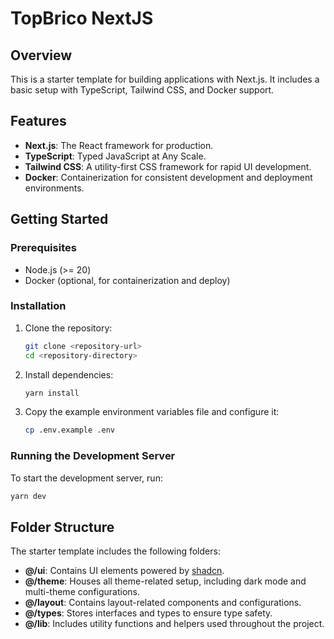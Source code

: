 # TopBrico NextJS

## Overview

This is a starter template for building applications with Next.js. It includes a basic setup with TypeScript, Tailwind CSS, and Docker support.

## Features

- **Next.js**: The React framework for production.
- **TypeScript**: Typed JavaScript at Any Scale.
- **Tailwind CSS**: A utility-first CSS framework for rapid UI development.
- **Docker**: Containerization for consistent development and deployment environments.

## Getting Started

### Prerequisites

- Node.js (>= 20)
- Docker (optional, for containerization and deploy)

### Installation

1. Clone the repository:

   ```bash
   git clone <repository-url>
   cd <repository-directory>
   ```

2. Install dependencies:

   ```bash
   yarn install
   ```

3. Copy the example environment variables file and configure it:

   ```bash
   cp .env.example .env
   ```

### Running the Development Server

To start the development server, run:

```bash
yarn dev
```

## Folder Structure

The starter template includes the following folders:

- **@/ui**: Contains UI elements powered by [shadcn](https://ui.shadcn.com).
- **@/theme**: Houses all theme-related setup, including dark mode and multi-theme configurations.
- **@/layout**: Contains layout-related components and configurations.
- **@/types**: Stores interfaces and types to ensure type safety.
- **@/lib**: Includes utility functions and helpers used throughout the project.
